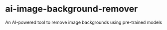 # ai-image-background-remover
An AI-powered tool to remove image backgrounds using pre-trained models
